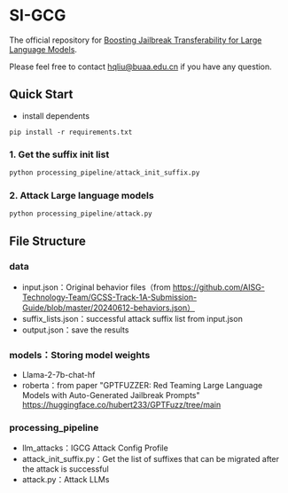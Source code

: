 # SI-GCG

The official repository for [Boosting Jailbreak Transferability for Large Language Models](https://arxiv.org/abs/2410.15645).

Please feel free to contact [hqliu@buaa.edu.cn](mailto:hqliu@buaa.edu.cn) if you have any question.

## Quick Start 

- install dependents

```
pip install -r requirements.txt
```

### 1. Get the suffix init list

```python
python processing_pipeline/attack_init_suffix.py
```

### 2. Attack Large language models

```python
python processing_pipeline/attack.py
```



## File Structure

### data

- input.json：Original behavior files（from https://github.com/AISG-Technology-Team/GCSS-Track-1A-Submission-Guide/blob/master/20240612-behaviors.json）
- suffix_lists.json：successful attack suffix list from input.json
- output.json：save the results

### models：Storing model weights

- Llama-2-7b-chat-hf
- roberta：from paper "GPTFUZZER: Red Teaming Large Language Models with Auto-Generated Jailbreak Prompts" https://huggingface.co/hubert233/GPTFuzz/tree/main

### processing_pipeline
- llm_attacks：IGCG Attack Config Profile
- attack_init_suffix.py：Get the list of suffixes that can be migrated after the attack is successful
- attack.py：Attack LLMs

### 















